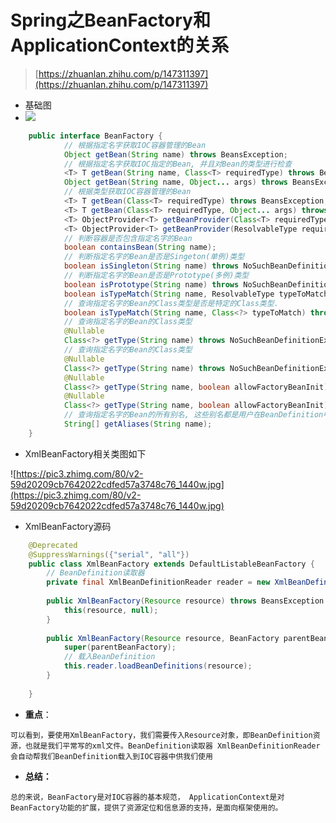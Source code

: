 # Spring之BeanFactory和ApplicationContext的关系
> [https://zhuanlan.zhihu.com/p/147311397](https://zhuanlan.zhihu.com/p/147311397)
+ 基础图
+ ![](https://pic2.zhimg.com/80/v2-0e1662a29326c950bd828d4f9eabf80d_1440w.jpg)

```java
	public interface BeanFactory {
			// 根据指定名字获取IOC容器管理的Bean
			Object getBean(String name) throws BeansException;
			// 根据指定名字获取IOC指定的Bean, 并且对Bean的类型进行检查
			<T> T getBean(String name, Class<T> requiredType) throws BeansException;
			Object getBean(String name, Object... args) throws BeansException;
			// 根据类型获取IOC容器管理的Bean
			<T> T getBean(Class<T> requiredType) throws BeansException;
			<T> T getBean(Class<T> requiredType, Object... args) throws BeansException;
			<T> ObjectProvider<T> getBeanProvider(Class<T> requiredType);
			<T> ObjectProvider<T> getBeanProvider(ResolvableType requiredType);
			// 判断容器是否包含指定名字的Bean
			boolean containsBean(String name);
			// 判断指定名字的Bean是否是Singeton(单例)类型
			boolean isSingleton(String name) throws NoSuchBeanDefinitionException;
			// 判断指定名字的Bean是否是Prototype(多例)类型
			boolean isPrototype(String name) throws NoSuchBeanDefinitionException;
			boolean isTypeMatch(String name, ResolvableType typeToMatch) throws NoSuchBeanDefinitionException;
			// 查询指定名字的Bean的Class类型是否是特定的Class类型.
			boolean isTypeMatch(String name, Class<?> typeToMatch) throws NoSuchBeanDefinitionException;
			// 查询指定名字的Bean的Class类型
			@Nullable
			Class<?> getType(String name) throws NoSuchBeanDefinitionException;
			// 查询指定名字的Bean的Class类型
			@Nullable
			Class<?> getType(String name) throws NoSuchBeanDefinitionException;
			@Nullable
			Class<?> getType(String name, boolean allowFactoryBeanInit) throws NoSuchBeanDefinitionException;
			@Nullable
			Class<?> getType(String name, boolean allowFactoryBeanInit) throws NoSuchBeanDefinitionException;
			// 查询指定名字的Bean的所有别名, 这些别名都是用户在BeanDefinition中定义的
			String[] getAliases(String name);
	}
```

+ XmlBeanFactory相关类图如下

![https://pic3.zhimg.com/80/v2-59d20209cb7642022cdfed57a3748c76_1440w.jpg](https://pic3.zhimg.com/80/v2-59d20209cb7642022cdfed57a3748c76_1440w.jpg)

+ XmlBeanFactory源码
```java
	@Deprecated
	@SuppressWarnings({"serial", "all"})
	public class XmlBeanFactory extends DefaultListableBeanFactory {
	    // BeanDefinition读取器
	    private final XmlBeanDefinitionReader reader = new XmlBeanDefinitionReader(this);
	
	    public XmlBeanFactory(Resource resource) throws BeansException {
	        this(resource, null);
	    }
	
	    public XmlBeanFactory(Resource resource, BeanFactory parentBeanFactory) throws BeansException {
	        super(parentBeanFactory);
	        // 载入BeanDefinition
	        this.reader.loadBeanDefinitions(resource);
	    }
	
	}
```
+ **重点**：

`可以看到，要使用XmlBeanFactory，我们需要传入Resource对象，即BeanDefinition资源，也就是我们平常写的xml文件。BeanDefinition读取器 XmlBeanDefinitionReader会自动帮我们BeanDefinition载入到IOC容器中供我们使用`

+ **总结：**

`总的来说，BeanFactory是对IOC容器的基本规范， ApplicationContext是对BeanFactory功能的扩展，提供了资源定位和信息源的支持，是面向框架使用的。`